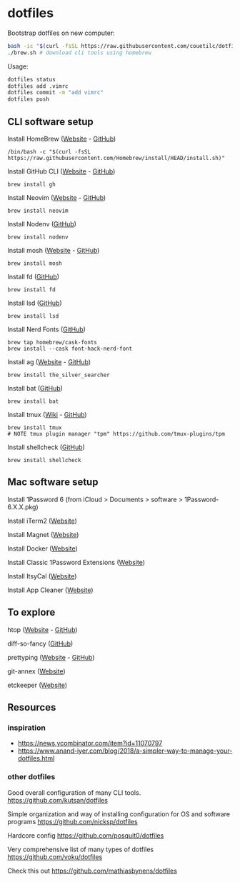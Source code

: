 # dotfiles

Bootstrap dotfiles on new computer:
```sh
bash -ic "$(curl -fsSL https://raw.githubusercontent.com/couetilc/dotfiles/main/bootstrap.sh)"
./brew.sh # download cli tools using homebrew
```

Usage:
```sh
dotfiles status
dotfiles add .vimrc
dotfiles commit -m "add vimrc"
dotfiles push
```

## CLI software setup

Install HomeBrew ([Website](https://brew.sh/) - [GitHub](https://github.com/Homebrew/brew))
```
/bin/bash -c "$(curl -fsSL https://raw.githubusercontent.com/Homebrew/install/HEAD/install.sh)"
```

Install GitHub CLI ([Website](https://cli.github.com/) - [GitHub](https://github.com/cli/cli))
```
brew install gh
```

Install Neovim ([Website](https://neovim.io/) - [GitHub](https://github.com/neovim/neovim))
```
brew install neovim
```

Install Nodenv ([GitHub](https://github.com/nodenv/nodenv))
```
brew install nodenv
```

Install mosh ([Website](https://mosh.org/) - [GitHub](https://github.com/mobile-shell/mosh))
```
brew install mosh
```

Install fd ([GitHub](https://github.com/sharkdp/fd))
```
brew install fd
```

Install lsd ([GitHub](https://github.com/Peltoche/lsd))
```
brew install lsd
```

Install Nerd Fonts ([GitHub](https://github.com/ryanoasis/nerd-fonts))
```
brew tap homebrew/cask-fonts
brew install --cask font-hack-nerd-font
```

Install ag ([Website](https://geoff.greer.fm/ag/) - [GitHub](https://github.com/ggreer/the_silver_searcher))
```
brew install the_silver_searcher
```

Install bat ([GitHub](https://github.com/sharkdp/bat))
```
brew install bat
```

Install tmux ([Wiki](https://github.com/tmux/tmux/wiki) - [GitHub](https://github.com/tmux/tmux/))
```
brew install tmux
# NOTE tmux plugin manager "tpm" https://github.com/tmux-plugins/tpm
```

Install shellcheck ([GitHub](https://github.com/koalaman/shellcheck))
```
brew install shellcheck
```

## Mac software setup

Install 1Password 6 (from iCloud > Documents > software > 1Password-6.X.X.pkg)

Install iTerm2 ([Website](https://iterm2.com/))

Install Magnet ([Website](https://magnet.crowdcafe.com/))

Install Docker ([Website](https://docs.docker.com/get-docker/))

Install Classic 1Password Extensions ([Website](https://support.1password.com/cs/1password-classic-extension/))

Install ItsyCal ([Website](https://www.mowglii.com/itsycal/))

Install App Cleaner ([Website](https://freemacsoft.net/appcleaner/))

## To explore

htop ([Website](https://htop.dev/) - [GitHub](https://github.com/htop-dev/htop))

diff-so-fancy ([GitHub](https://github.com/so-fancy/diff-so-fancy))

prettyping ([Website](https://denilson.sa.nom.br/prettyping/) - [GitHub](https://github.com/denilsonsa/prettyping))

git-annex ([Website](https://git-annex.branchable.com/))

etckeeper ([Website](https://etckeeper.branchable.com/))

## Resources

### inspiration
- https://news.ycombinator.com/item?id=11070797
- https://www.anand-iyer.com/blog/2018/a-simpler-way-to-manage-your-dotfiles.html

### other dotfiles
Good overall configuration of many CLI tools.
https://github.com/kutsan/dotfiles

Simple organization and way of installing configuration for OS and software programs
https://github.com/nicksp/dotfiles

Hardcore config
https://github.com/posquit0/dotfiles

Very comprehensive list of many types of dotfiles
https://github.com/voku/dotfiles

Check this out
https://github.com/mathiasbynens/dotfiles

